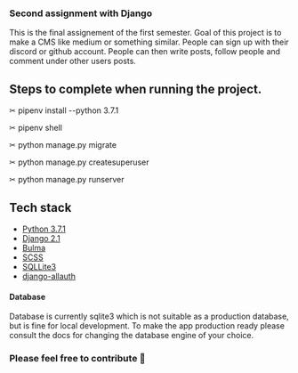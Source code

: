 ### Second assignment with Django
This is the final assignement of the first semester. Goal of 
this project is to make a CMS like medium or something similar. 
People can sign up with their discord or github account. 
People can then write posts, follow people and comment under other users posts. 

## Steps to complete when running the project.
✂ pipenv install --python 3.7.1

✂ pipenv shell

✂ python manage.py migrate

✂ python manage.py createsuperuser

✂ python manage.py runserver 

## Tech stack
* [Python 3.7.1](https://www.python.org/)
* [Django 2.1](https://www.djangoproject.com/)
* [Bulma](https://bulma.io/) 
* [SCSS](https://sass-lang.com/)
* [SQLLite3](https://www.sqlite.org/index.html)
* [django-allauth](https://github.com/pennersr/django-allauth)


#### Database
Database is currently sqlite3 which is not suitable as a production 
database, but is fine for local development. To make the app production 
ready please consult the docs for changing the database engine of your choice.

### Please feel free to contribute 🙏 
